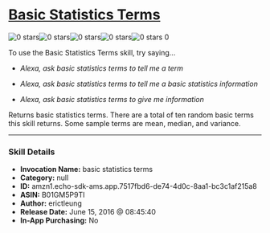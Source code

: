 # [Basic Statistics Terms](http://alexa.amazon.com/#skills/amzn1.echo-sdk-ams.app.7517fbd6-de74-4d0c-8aa1-bc3c1af215a8)
![0 stars](../../images/ic_star_border_black_18dp_1x.png)![0 stars](../../images/ic_star_border_black_18dp_1x.png)![0 stars](../../images/ic_star_border_black_18dp_1x.png)![0 stars](../../images/ic_star_border_black_18dp_1x.png)![0 stars](../../images/ic_star_border_black_18dp_1x.png) 0

To use the Basic Statistics Terms skill, try saying...

* *Alexa, ask basic statistics terms to tell me a term*

* *Alexa, ask basic statistics terms to tell me a basic statistics information*

* *Alexa, ask basic statistics terms to give me information*

Returns basic statistics terms. There are a total of ten random basic terms this skill returns. Some sample terms are mean, median, and variance.

***

### Skill Details

* **Invocation Name:** basic statistics terms
* **Category:** null
* **ID:** amzn1.echo-sdk-ams.app.7517fbd6-de74-4d0c-8aa1-bc3c1af215a8
* **ASIN:** B01GM5P9TI
* **Author:** erictleung
* **Release Date:** June 15, 2016 @ 08:45:40
* **In-App Purchasing:** No
